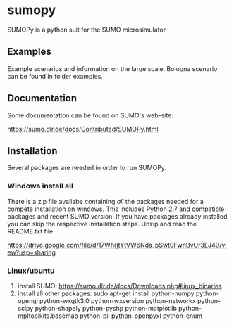 # sumopy
SUMOPy is a python suit for the SUMO microsimulator

## Examples
Example scenarios and information on the large scale, Bologna scenario can be found in folder examples. 

## Documentation
Some documentation can be found on SUMO's web-site:

https://sumo.dlr.de/docs/Contributed/SUMOPy.html

## Installation

Several packages are needed in order to run SUMOPy.

### Windows install all
There is a zip file availabe containing *all* the packages needed for a compete installation on windows. This includes Python 2.7 and compatible packages and recent SUMO version. If you have packages already installed you can skip the respective installation steps. Unzip and read the README.txt file.

https://drive.google.com/file/d/17WhrjtYtVW6Nds_pSwt0FwnBvUr3EJ40/view?usp=sharing

### Linux/ubuntu

1. install SUMO: https://sumo.dlr.de/docs/Downloads.php#linux_binaries
2. install all other packages: sudo apt-get install  python-numpy    python-opengl python-wxgtk3.0 python-wxversion python-networkx python-scipy python-shapely python-pyshp python-matplotlib python-mpltoolkits.basemap python-pil python-openpyxl python-enum
